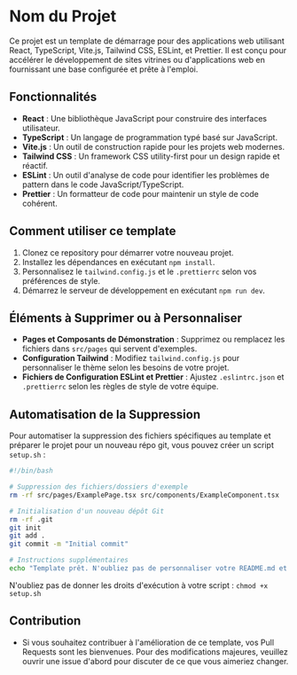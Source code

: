 # Nom du Projet

Ce projet est un template de démarrage pour des applications web utilisant React, TypeScript, Vite.js, Tailwind CSS, ESLint, et Prettier. Il est conçu pour accélérer le développement de sites vitrines ou d'applications web en fournissant une base configurée et prête à l'emploi.

## Fonctionnalités

- **React** : Une bibliothèque JavaScript pour construire des interfaces utilisateur.
- **TypeScript** : Un langage de programmation typé basé sur JavaScript.
- **Vite.js** : Un outil de construction rapide pour les projets web modernes.
- **Tailwind CSS** : Un framework CSS utility-first pour un design rapide et réactif.
- **ESLint** : Un outil d'analyse de code pour identifier les problèmes de pattern dans le code JavaScript/TypeScript.
- **Prettier** : Un formatteur de code pour maintenir un style de code cohérent.

## Comment utiliser ce template

1. Clonez ce repository pour démarrer votre nouveau projet.
2. Installez les dépendances en exécutant `npm install`.
3. Personnalisez le `tailwind.config.js` et le `.prettierrc` selon vos préférences de style.
4. Démarrez le serveur de développement en exécutant `npm run dev`.

## Éléments à Supprimer ou à Personnaliser

- **Pages et Composants de Démonstration** : Supprimez ou remplacez les fichiers dans `src/pages` qui servent d'exemples.
- **Configuration Tailwind** : Modifiez `tailwind.config.js` pour personnaliser le thème selon les besoins de votre projet.
- **Fichiers de Configuration ESLint et Prettier** : Ajustez `.eslintrc.json` et `.prettierrc` selon les règles de style de votre équipe.

## Automatisation de la Suppression

Pour automatiser la suppression des fichiers spécifiques au template et préparer le projet pour un nouveau répo git, vous pouvez créer un script `setup.sh` :

```bash
#!/bin/bash

# Suppression des fichiers/dossiers d'exemple
rm -rf src/pages/ExamplePage.tsx src/components/ExampleComponent.tsx

# Initialisation d'un nouveau dépôt Git
rm -rf .git
git init
git add .
git commit -m "Initial commit"

# Instructions supplémentaires
echo "Template prêt. N'oubliez pas de personnaliser votre README.md et les autres fichiers de configuration selon les besoins de votre projet."
```

N'oubliez pas de donner les droits d'exécution à votre script : `chmod +x setup.sh`

## Contribution

- Si vous souhaitez contribuer à l'amélioration de ce template, vos Pull Requests sont les bienvenues. Pour des modifications majeures, veuillez ouvrir une issue d'abord pour discuter de ce que vous aimeriez changer.

